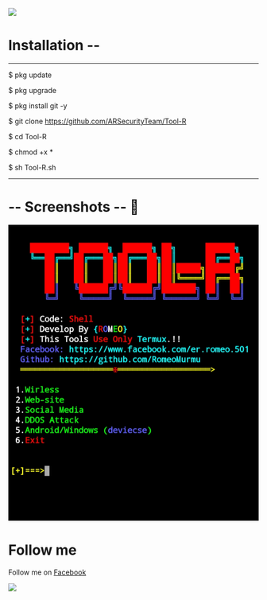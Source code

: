 <a href="https://www.buymeacoffee.com/arsecurityteam"><img src="https://encrypted-tbn0.gstatic.com/images?q=tbn:ANd9GcRUgJlXVkeDgBc8IoOtYVDqGmw9nUICP5vB2AnHLw7MKu2oWx7UnoGec6Sz&s=10"></a>


# Installation --

--------------------------------------------------------


$ pkg update 

$ pkg upgrade

$ pkg install git -y

$ git clone https://github.com/ARSecurityTeam/Tool-R

$ cd Tool-R

$ chmod +x *

$ sh Tool-R.sh


--------------------------------------------------------


# -- Screenshots -- 👀

<img src="https://github.com/ARSecurityTeam/Tool-R/blob/master/Screenshot/IMG_20201001_203030.jpg" size="890px">


# Follow me

<p>Follow me on <a href="https://www.facebook.com/your.DaD.06"> Facebook </a></p>

![](https://komarev.com/ghpvc/?username=your-github-ARSecurityTeam)

